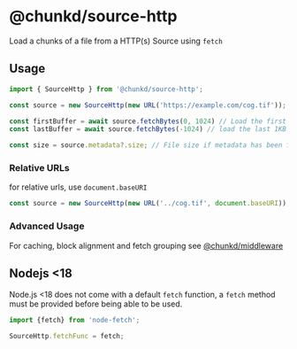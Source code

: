 # @chunkd/source-http

Load a chunks of a file from a HTTP(s) Source using `fetch`

## Usage

```javascript
import { SourceHttp } from '@chunkd/source-http';

const source = new SourceHttp(new URL('https://example.com/cog.tif'));

const firstBuffer = await source.fetchBytes(0, 1024) // Load the first 1KB from the source
const lastBuffer = await source.fetchBytes(-1024) // load the last 1KB from the source

const size = source.metadata?.size; // File size if metadata has been fetched
```

### Relative URLs

for relative urls, use `document.baseURI` 

```typescript
const source = new SourceHttp(new URL('../cog.tif', document.baseURI));
```

### Advanced Usage

For caching, block alignment and fetch grouping see [@chunkd/middleware](../middleware)

### 

## Nodejs <18
Node.js <18 does not come with a default `fetch` function, a `fetch` method must be provided before being able to be used.

```javascript
import {fetch} from 'node-fetch';

SourceHttp.fetchFunc = fetch;
```
